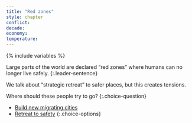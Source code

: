 ```yaml
---
title: "Red zones"
style: chapter
conflict: 
decade: 
economy: 
temperature: 
---
```


{% include variables %}


Large parts of the world are declared “red zones” where humans can no longer live safely. 
{:.leader-sentence}

We talk about “strategic retreat” to safer places, but this creates tensions.

Where should these people try to go?
{:.choice-question}

- [Build new migrating cities](chapter_migratory-cities.html)
- [Retreat to safety](chapter_local-conflicts.html)
{:.choice-options}
